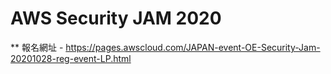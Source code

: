 # AWS Security JAM 2020

** 報名網址 - https://pages.awscloud.com/JAPAN-event-OE-Security-Jam-20201028-reg-event-LP.html
